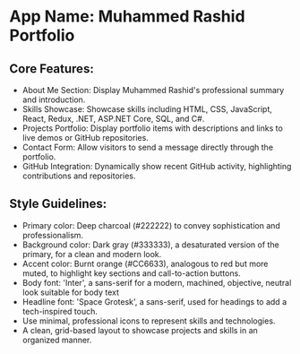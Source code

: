 # **App Name**: Muhammed Rashid Portfolio

## Core Features:

- About Me Section: Display Muhammed Rashid's professional summary and introduction.
- Skills Showcase: Showcase skills including HTML, CSS, JavaScript, React, Redux, .NET, ASP.NET Core, SQL, and C#.
- Projects Portfolio: Display portfolio items with descriptions and links to live demos or GitHub repositories.
- Contact Form: Allow visitors to send a message directly through the portfolio.
- GitHub Integration: Dynamically show recent GitHub activity, highlighting contributions and repositories.

## Style Guidelines:

- Primary color: Deep charcoal (#222222) to convey sophistication and professionalism.
- Background color: Dark gray (#333333), a desaturated version of the primary, for a clean and modern look.
- Accent color: Burnt orange (#CC6633), analogous to red but more muted, to highlight key sections and call-to-action buttons.
- Body font: 'Inter', a sans-serif for a modern, machined, objective, neutral look suitable for body text
- Headline font: 'Space Grotesk', a sans-serif, used for headings to add a tech-inspired touch.
- Use minimal, professional icons to represent skills and technologies.
- A clean, grid-based layout to showcase projects and skills in an organized manner.